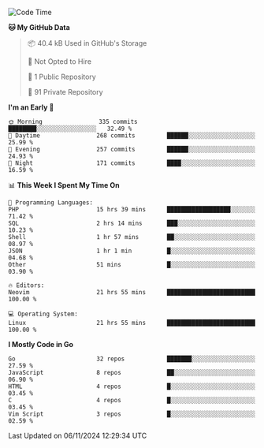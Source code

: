 
<!--START_SECTION:waka-->
![Code Time](http://img.shields.io/badge/Code%20Time-5%2C464%20hrs%2040%20mins-blue)

**🐱 My GitHub Data** 

> 📦 40.4 kB Used in GitHub's Storage 
 > 
> 🚫 Not Opted to Hire
 > 
> 📜 1 Public Repository 
 > 
> 🔑 91 Private Repository 
 > 
**I'm an Early 🐤** 

```text
🌞 Morning                335 commits         ████████░░░░░░░░░░░░░░░░░   32.49 % 
🌆 Daytime                268 commits         ██████░░░░░░░░░░░░░░░░░░░   25.99 % 
🌃 Evening                257 commits         ██████░░░░░░░░░░░░░░░░░░░   24.93 % 
🌙 Night                  171 commits         ████░░░░░░░░░░░░░░░░░░░░░   16.59 % 
```


📊 **This Week I Spent My Time On** 

```text
💬 Programming Languages: 
PHP                      15 hrs 39 mins      ██████████████████░░░░░░░   71.42 % 
SQL                      2 hrs 14 mins       ███░░░░░░░░░░░░░░░░░░░░░░   10.23 % 
Shell                    1 hr 57 mins        ██░░░░░░░░░░░░░░░░░░░░░░░   08.97 % 
JSON                     1 hr 1 min          █░░░░░░░░░░░░░░░░░░░░░░░░   04.68 % 
Other                    51 mins             █░░░░░░░░░░░░░░░░░░░░░░░░   03.90 % 

🔥 Editors: 
Neovim                   21 hrs 55 mins      █████████████████████████   100.00 % 

💻 Operating System: 
Linux                    21 hrs 55 mins      █████████████████████████   100.00 % 
```

**I Mostly Code in Go** 

```text
Go                       32 repos            ███████░░░░░░░░░░░░░░░░░░   27.59 % 
JavaScript               8 repos             ██░░░░░░░░░░░░░░░░░░░░░░░   06.90 % 
HTML                     4 repos             █░░░░░░░░░░░░░░░░░░░░░░░░   03.45 % 
C                        4 repos             █░░░░░░░░░░░░░░░░░░░░░░░░   03.45 % 
Vim Script               3 repos             █░░░░░░░░░░░░░░░░░░░░░░░░   02.59 % 
```




 Last Updated on 06/11/2024 12:29:34 UTC
<!--END_SECTION:waka-->
